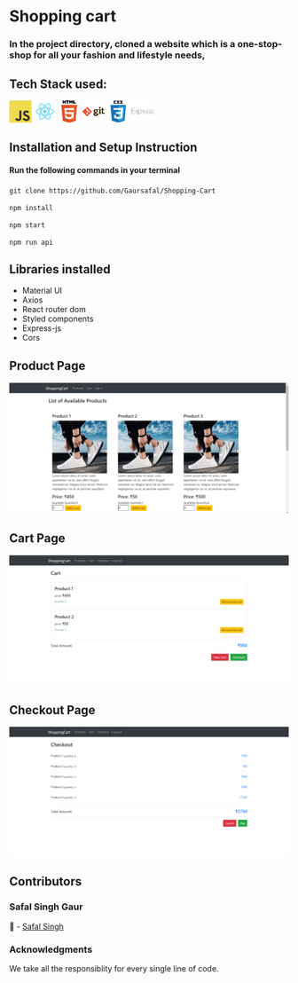 # Shopping cart

<div>
  <h3>
In the project directory, cloned a website which is a one-stop-shop for all your fashion and lifestyle needs,
  </h3>
</div>

## Tech Stack used:

<code><img height="40" src="https://raw.githubusercontent.com/github/explore/80688e429a7d4ef2fca1e82350fe8e3517d3494d/topics/javascript/javascript.png"></code>
<code><img height="40" src="https://raw.githubusercontent.com/github/explore/80688e429a7d4ef2fca1e82350fe8e3517d3494d/topics/react/react.png"></code>
<code><img height="40" src="https://raw.githubusercontent.com/github/explore/80688e429a7d4ef2fca1e82350fe8e3517d3494d/topics/html/html.png"></code>
<code><img height="40" src="https://raw.githubusercontent.com/github/explore/80688e429a7d4ef2fca1e82350fe8e3517d3494d/topics/git/git.png"></code>
<code><img height="40" src="https://raw.githubusercontent.com/github/explore/80688e429a7d4ef2fca1e82350fe8e3517d3494d/topics/css/css.png"></code>
<code><img height="40" src="https://raw.githubusercontent.com/github/explore/80688e429a7d4ef2fca1e82350fe8e3517d3494d/topics/express/express.png"></code>

## Installation and Setup Instruction
#### Run the following commands in your terminal

`git clone https://github.com/Gaursafal/Shopping-Cart`

`npm install`

`npm start`

`npm run api`

## Libraries installed

- Material UI
- Axios
- React router dom
- Styled components
- Express-js
- Cors

## Product Page

![ScreenShots](https://github.com/Gaursafal/Shopping-Cart/blob/main/public/Shopping.png)

## Cart Page

![ScreenShots](https://github.com/Gaursafal/Shopping-Cart/blob/main/public/Cart.png)

## Checkout Page

![ScreenShots](https://github.com/Gaursafal/Shopping-Cart/blob/main/public/checkout.png)


## Contributors

<h3>Safal Singh Gaur</h3> 👨‍ - <a href="https://github.com/Gaursafal">Safal Singh</a>

### Acknowledgments

<div>
  We take all the responsiblity for every single line of code.
</div>

